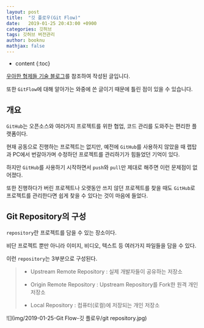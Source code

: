 ```yaml
---
layout: post
title:  "깃 플로우(Git Flow)"
date:   2019-01-25 20:43:00 +0900
categories: 깃허브
tags: 깃허브 버전관리
author: booknu
mathjax: false
---
```


* content
{:toc}

[우아한 형제들 기술 블로그](http://woowabros.github.io/experience/2017/10/30/baemin-mobile-git-branch-strategy.html)를 참조하여 작성된 글입니다.

또한 `GitFlow`에 대해 알아가는 와중에 쓴 글이기 때문에 틀린 점이 있을 수 있습니다.

## 개요
`GitHub`는 오픈소스와 여러가지 프로젝트를 위한 협업, 코드 관리를 도와주는 편리한 플랫폼이다.

현재 공동으로 진행하는 프로젝트는 없지만, 예전에 `GitHub`를 사용하지 않았을 때 랩탑과 PC에서 번갈아가며 수정하던 프로젝트를 관리하기가 힘들었던 기억이 있다.

하지만 `GitHub`를 사용하기 시작하면서 `push`와 `pull`만 제대로 해주면 이런 문제점이 없어졌다.

또한 진행하다가 버린 프로젝트나 오랫동안 쓰지 않던 프로젝트를 찾을 때도 `GitHub`로 프로젝트를 관리한다면 쉽게 찾을 수 있다는 것이 마음에 들었다.

## Git Repository의 구성
`repository`란 프로젝트를 담을 수 있는 장소이다.

비단 프로젝트 뿐만 아니라 이미지, 비디오, 텍스트 등 여러가지 파일들을 담을 수 있다.

이런 `repository`는 3부분으로 구성된다.

> - Upstream Remote Repository : 실제 개발자들이 공유하는 저장소
> 
> - Origin Remote Repository : Upstream Repository를 Fork한 원격 개인 저장소
> 
> - Local Repository : 컴퓨터(로컬)에 저장되는 개인 저장소

![](img/2019-01-25-Git Flow-깃 플로우/git repository.jpg)